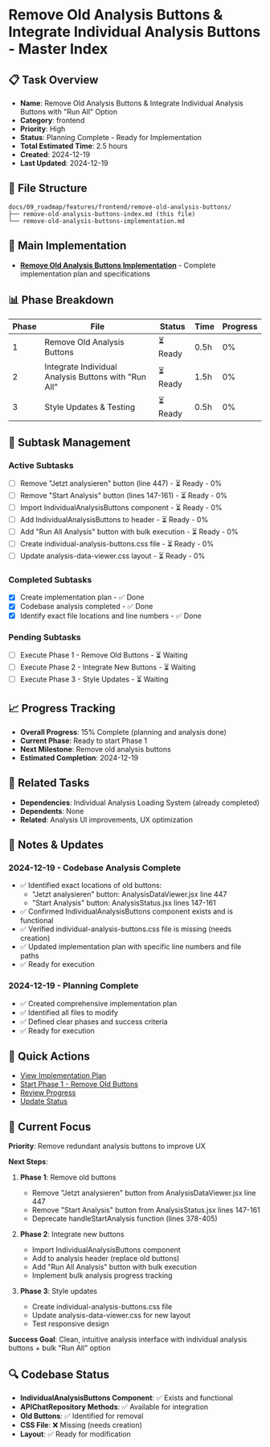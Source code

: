 # Remove Old Analysis Buttons & Integrate Individual Analysis Buttons - Master Index

## 📋 Task Overview
- **Name**: Remove Old Analysis Buttons & Integrate Individual Analysis Buttons with "Run All" Option
- **Category**: frontend
- **Priority**: High
- **Status**: Planning Complete - Ready for Implementation
- **Total Estimated Time**: 2.5 hours
- **Created**: 2024-12-19
- **Last Updated**: 2024-12-19

## 📁 File Structure
```
docs/09_roadmap/features/frontend/remove-old-analysis-buttons/
├── remove-old-analysis-buttons-index.md (this file)
└── remove-old-analysis-buttons-implementation.md
```

## 🎯 Main Implementation
- **[Remove Old Analysis Buttons Implementation](./remove-old-analysis-buttons-implementation.md)** - Complete implementation plan and specifications

## 📊 Phase Breakdown
| Phase | File | Status | Time | Progress |
|-------|------|--------|------|----------|
| 1 | Remove Old Analysis Buttons | ⏳ Ready | 0.5h | 0% |
| 2 | Integrate Individual Analysis Buttons with "Run All" | ⏳ Ready | 1.5h | 0% |
| 3 | Style Updates & Testing | ⏳ Ready | 0.5h | 0% |

## 🔄 Subtask Management
### Active Subtasks
- [ ] Remove "Jetzt analysieren" button (line 447) - ⏳ Ready - 0%
- [ ] Remove "Start Analysis" button (lines 147-161) - ⏳ Ready - 0%
- [ ] Import IndividualAnalysisButtons component - ⏳ Ready - 0%
- [ ] Add IndividualAnalysisButtons to header - ⏳ Ready - 0%
- [ ] Add "Run All Analysis" button with bulk execution - ⏳ Ready - 0%
- [ ] Create individual-analysis-buttons.css file - ⏳ Ready - 0%
- [ ] Update analysis-data-viewer.css layout - ⏳ Ready - 0%

### Completed Subtasks
- [x] Create implementation plan - ✅ Done
- [x] Codebase analysis completed - ✅ Done
- [x] Identify exact file locations and line numbers - ✅ Done

### Pending Subtasks
- [ ] Execute Phase 1 - Remove Old Buttons - ⏳ Waiting
- [ ] Execute Phase 2 - Integrate New Buttons - ⏳ Waiting
- [ ] Execute Phase 3 - Style Updates - ⏳ Waiting

## 📈 Progress Tracking
- **Overall Progress**: 15% Complete (planning and analysis done)
- **Current Phase**: Ready to start Phase 1
- **Next Milestone**: Remove old analysis buttons
- **Estimated Completion**: 2024-12-19

## 🔗 Related Tasks
- **Dependencies**: Individual Analysis Loading System (already completed)
- **Dependents**: None
- **Related**: Analysis UI improvements, UX optimization

## 📝 Notes & Updates
### 2024-12-19 - Codebase Analysis Complete
- ✅ Identified exact locations of old buttons:
  - "Jetzt analysieren" button: AnalysisDataViewer.jsx line 447
  - "Start Analysis" button: AnalysisStatus.jsx lines 147-161
- ✅ Confirmed IndividualAnalysisButtons component exists and is functional
- ✅ Verified individual-analysis-buttons.css file is missing (needs creation)
- ✅ Updated implementation plan with specific line numbers and file paths
- ✅ Ready for execution

### 2024-12-19 - Planning Complete
- ✅ Created comprehensive implementation plan
- ✅ Identified all files to modify
- ✅ Defined clear phases and success criteria
- ✅ Ready for execution

## 🚀 Quick Actions
- [View Implementation Plan](./remove-old-analysis-buttons-implementation.md)
- [Start Phase 1 - Remove Old Buttons](#phase-breakdown)
- [Review Progress](#progress-tracking)
- [Update Status](#notes--updates)

## 🎯 Current Focus
**Priority**: Remove redundant analysis buttons to improve UX

**Next Steps**:
1. **Phase 1**: Remove old buttons
   - Remove "Jetzt analysieren" button from AnalysisDataViewer.jsx line 447
   - Remove "Start Analysis" button from AnalysisStatus.jsx lines 147-161
   - Deprecate handleStartAnalysis function (lines 378-405)

2. **Phase 2**: Integrate new buttons
   - Import IndividualAnalysisButtons component
   - Add to analysis header (replace old buttons)
   - Add "Run All Analysis" button with bulk execution
   - Implement bulk analysis progress tracking

3. **Phase 3**: Style updates
   - Create individual-analysis-buttons.css file
   - Update analysis-data-viewer.css for new layout
   - Test responsive design

**Success Goal**: Clean, intuitive analysis interface with individual analysis buttons + bulk "Run All" option

## 🔍 Codebase Status
- **IndividualAnalysisButtons Component**: ✅ Exists and functional
- **APIChatRepository Methods**: ✅ Available for integration
- **Old Buttons**: ✅ Identified for removal
- **CSS File**: ❌ Missing (needs creation)
- **Layout**: ✅ Ready for modification 